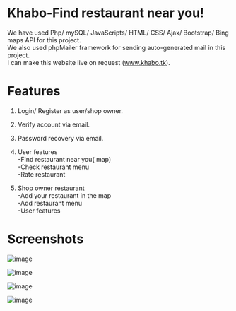 # Khabo-Find restaurant near you!  
We have used Php/ mySQL/ JavaScripts/ HTML/ CSS/ Ajax/ Bootstrap/ Bing maps API for this project.  
We also used phpMailer framework for sending auto-generated mail in this project.  
I can make this website live on request (www.khabo.tk).  

# Features
1. Login/ Register as user/shop owner.  
2. Verify account via email.  
3. Password recovery via email.  
4. User features  
  -Find restaurant near you( map)  
  -Check restaurant menu  
  -Rate restaurant
  
5. Shop owner restaurant  
  -Add your restaurant in the map  
  -Add restaurant menu  
  -User features  
  
# Screenshots

![image](https://i.ibb.co/xjpfW49/image.png)

![image](https://i.ibb.co/47D1P0v/image.png)

![image](https://i.ibb.co/QMrJ8Ty/image.png)

![image](https://i.ibb.co/5kpc7BL/image.png)
